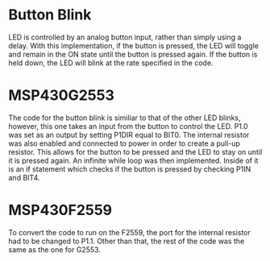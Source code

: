 # Button Blink
LED is controlled by an analog button input, rather than simply using a delay. With this implementation, if the button is pressed, the LED will toggle and remain in the ON state until the button is pressed again. If the button is held down, the LED will blink at the rate specified in the code.

# MSP430G2553
The code for the button blink is similiar to that of the other LED blinks, however, this one takes an input from the button to control the LED. P1.0 was set as an output by setting P1DIR equal to BIT0. The internal resistor was also enabled and connected to power in order to create a pull-up resistor. This allows for the button to be pressed and the LED to stay on until it is pressed again. An infinite while loop was then implemented. Inside of it is an if statement which checks if the button is pressed by checking P1IN and BIT4.

# MSP430F2559
To convert the code to run on the F2559, the port for the internal resistor had to be changed to P1.1. Other than that, the rest of the code was the same as the one for G2553.
